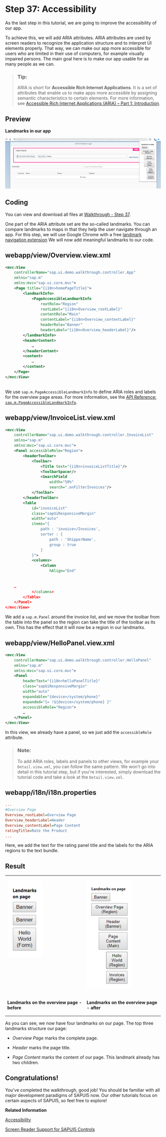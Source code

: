 <!-- loioff7cab1f271a4181a86e5aa5c2f8d421 -->

# Step 37: Accessibility

As the last step in this tutorial, we are going to improve the accessibility of our app.

To achieve this, we will add ARIA attributes. ARIA attributes are used by screen readers to recognize the application structure and to interpret UI elements properly. That way, we can make our app more accessible for users who are limited in their use of computers, for example visually impaired persons. The main goal here is to make our app usable for as many people as we can.

> ### Tip:  
> ARIA is short for **Accessible Rich Internet Applications**. It is a set of attributes that enable us to make apps more accessible by assigning semantic characteristics to certain elements. For more information, see [Accessible Rich Internet Applications \(ARIA\) – Part 1: Introduction](https://blogs.sap.com/2015/06/01/accessible-rich-internet-applications-aria-part-1-introduction/).



<a name="loioff7cab1f271a4181a86e5aa5c2f8d421__section_xpr_2ls_gfb"/>

## Preview

  
  
**Landmarks in our app**

![](images/Walkthrough_Tutorial_Step_38_Preview_d9c6cd3.png "Landmarks in our app")



<a name="loioff7cab1f271a4181a86e5aa5c2f8d421__section_mxx_3ls_gfb"/>

## Coding

You can view and download all files at [Walkthrough - Step 37](https://ui5.sap.com/#/sample/sap.m.tutorial.walkthrough.37/preview).

One part of the ARIA attribute set are the so-called landmarks. You can compare landmarks to maps in that they help the user navigate through an app. For this step, we will use Google Chrome with a free [landmark navigation extension](https://chrome.google.com/webstore/detail/landmark-navigation-via-k/ddpokpbjopmeeiiolheejjpkonlkklgp) We will now add meaningful landmarks to our code.



<a name="loioff7cab1f271a4181a86e5aa5c2f8d421__section_ygj_1b1_hfb"/>

## webapp/view/Overview.view.xml

```xml
<mvc:View
	controllerName="sap.ui.demo.walkthrough.controller.App"
	xmlns="sap.m"
	xmlns:mvc="sap.ui.core.mvc">
	<Page title="{i18n>homePageTitle}">
		<landmarkInfo>
			<PageAccessibleLandmarkInfo
				rootRole="Region"
				rootLabel="{i18n>Overview_rootLabel}"
				contentRole="Main"
				contentLabel="{i18n>Overview_contentLabel}"
				headerRole="Banner"
				headerLabel="{i18n>Overview_headerLabel}"/>
		</landmarkInfo>
		<headerContent>
			…
		</headerContent>
		<content>
			…
		</content>
	</Page>
</mvc:View>
 

```

We use `sap.m.PageAccessibleLandmarkInfo` to define ARIA roles and labels for the overview page areas. For more information, see the [API Reference: `sap.m.PageAccessibleLandmarkInfo`](https://ui5.sap.com/#/api/sap.m.PageAccessibleLandmarkInfo). 



<a name="loioff7cab1f271a4181a86e5aa5c2f8d421__section_uw5_zns_gfb"/>

## webapp/view/InvoiceList.view.xml

```xml
<mvc:View
	controllerName="sap.ui.demo.walkthrough.controller.InvoiceList"
	xmlns="sap.m"
	xmlns:mvc="sap.ui.core.mvc">
	<Panel accessibleRole="Region">
		<headerToolbar>
			<Toolbar>
				<Title text="{i18n>invoiceListTitle}"/>
				<ToolbarSpacer/>
				<SearchField
					width="50%"
					search=".onFilterInvoices"/>
			</Toolbar>
		</headerToolbar>
		<Table
			id="invoiceList"
			class="sapUiResponsiveMargin"
			width="auto"
			items="{
				path : 'invoice>/Invoices',
				sorter : {
					path : 'ShipperName',
					group : true
				}
			}">
			<columns>
				<Column
					hAlign="End"


	…
			</columns>
		</Table>
	</Panel>
</mvc:View>

```

We add a `sap.m.Panel` around the invoice list, and we move the toolbar from the table into the panel so the region can take the title of the toolbar as its own. This has the effect that it will now be a region in our landmarks.



<a name="loioff7cab1f271a4181a86e5aa5c2f8d421__section_qdh_k4s_gfb"/>

## webapp/view/HelloPanel.view.xml

```xml
<mvc:View
	controllerName="sap.ui.demo.walkthrough.controller.HelloPanel"
	xmlns="sap.m"
	xmlns:mvc="sap.ui.core.mvc">
	<Panel
		headerText="{i18n>helloPanelTitle}"
		class="sapUiResponsiveMargin"
		width="auto"
		expandable="{device>/system/phone}"
		expanded="{= !${device>/system/phone} }"
		accessibleRole="Region">	
		…
	</Panel>
</mvc:View>

```

In this view, we already have a panel, so we just add the `accessibleRole` attribute.



> ### Note:  
> To add ARIA roles, labels and panels to other views, for example your `Detail.view.xml`, you can follow the same pattern. We won't go into detail in this tutorial step, but if you're interested, simply download the tutorial code and take a look at the `Detail.view.xml`.



<a name="loioff7cab1f271a4181a86e5aa5c2f8d421__section_azh_fps_gfb"/>

## webapp/i18n/i18n.properties

```ini
...
#Overview Page
Overview_rootLabel=Overview Page
Overview_headerLabel=Header
Overview_contentLabel=Page Content
ratingTitle=Rate the Product
...
```

Here, we add the text for the rating panel title and the labels for the ARIA regions to the text bundle.



<a name="loioff7cab1f271a4181a86e5aa5c2f8d421__section_yxf_3qs_gfb"/>

## Result


<table>
<tr>
<td valign="top">

![](images/Walkthrough_Step_38_Landmarks_before_54e9bca.png)



</td>
<td valign="top">

![](images/Walkthrough_Step_38_Landmarks_after_f38dee2.png)



</td>
</tr>
<tr>
<td valign="top">

**Landmarks on the overview page - before**



</td>
<td valign="top">

**Landmarks on the overview page - after**



</td>
</tr>
</table>

As you can see, we now have four landmarks on our page. The top three landmarks structure our page:

-   *Overview Page* marks the complete page.

-   *Header* marks the page title.

-   *Page Content* marks the content of our page. This landmark already has two children.




<a name="loioff7cab1f271a4181a86e5aa5c2f8d421__section_u12_lby_tfb"/>

## Congratulations!

You've completed the walkthrough, good job! You should be familiar with all major development paradigms of SAPUI5 now. Our other tutorials focus on certain aspects of SAPUI5, so feel free to explore!

**Related Information**  


[Accessibility](../05_Developing_Apps/accessibility-03b914b.md "In this guide we cover the most important accessibility aspects for application development, based on SAPUI5.")

[Screen Reader Support for SAPUI5 Controls](../04_Essentials/screen-reader-support-for-sapui5-controls-656e825.md "SAPUI5 offers screen reader support in order to aid people with visual impairments. The implementation is based on the ARIA and HTML standards.")

